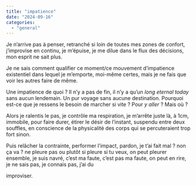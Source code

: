 ```yaml
---
title: "impatience"
date: "2024-09-16"
categories: 
  - "general"
---
```


Je n’arrive pas à penser, retranché si loin de toutes mes zones de confort, j’improvise en continu, je m’épuise, je me dilue dans le flux des décisions, mon esprit ne sait plus.

Je ne sais comment qualifier ce moment/ce mouvement d’impatience existentiel dans lequel je m’emporte, moi-même certes, mais je ne fais que voir les autres faire de même.

Une impatience de quoi ? Il n’y a pas de fin, il n’y a qu’un *long eternal today* sans aucun lendemain. Un pur voyage sans aucune destination. Pourquoi est-ce que je ressens le besoin de marcher si vite ? Pour *y aller* ? Mais où ? 

Alors je ralentis le pas, je contrôle ma respiration, je m’arrête juste là, à 1cm, immobile, pour faire durer, étirer le désir de l’instant, suspendu entre deux souffles, en conscience de la physicalité des corps qui se percuteraient trop fort sinon.

Puis relâcher la contrainte, performer l’impact, pardon, je t’ai fait mal ? non ça va ? ne pleure pas ou plutôt si pleure si tu veux, on peut pleurer ensemble, je suis navré, c’est ma faute, c’est pas ma faute, on peut en rire, je ne sais pas, je connais pas, j’ai du

improviser.